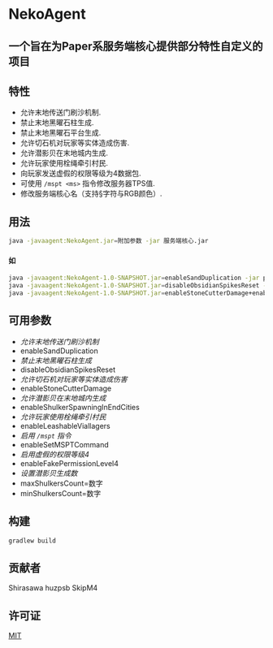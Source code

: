 # NekoAgent

## 一个旨在为Paper系服务端核心提供部分特性自定义的项目

## 特性

- 允许末地传送门刷沙机制.
- 禁止末地黑曜石柱生成.
- 禁止末地黑曜石平台生成.
- 允许切石机对玩家等实体造成伤害.
- 允许潜影贝在末地城内生成.
- 允许玩家使用栓绳牵引村民.
- 向玩家发送虚假的权限等级为4数据包.
- 可使用 `/mspt <ms>` 指令修改服务器TPS值.
- 修改服务端核心名（支持§字符与RGB颜色）.

## 用法

```bash
java -javaagent:NekoAgent.jar=附加参数 -jar 服务端核心.jar
```
#### 如

```bash
java -javaagent:NekoAgent-1.0-SNAPSHOT.jar=enableSandDuplication -jar paper-1.17.1-353.jar
java -javaagent:NekoAgent-1.0-SNAPSHOT.jar=disableObsidianSpikesReset -jar purpur-1.17.1-1421.jar
java -javaagent:NekoAgent-1.0-SNAPSHOT.jar=enableStoneCutterDamage+enableShulkerSpawningInEndCities -jar tuinity-paperclip.jar
```

## 可用参数

- *允许末地传送门刷沙机制*
- enableSandDuplication 
- *禁止末地黑曜石柱生成*
- disableObsidianSpikesReset
- *允许切石机对玩家等实体造成伤害*
- enableStoneCutterDamage
- *允许潜影贝在末地城内生成*
- enableShulkerSpawningInEndCities
- *允许玩家使用栓绳牵引村民*
- enableLeashableViallagers
- *启用 `/mspt` 指令*
- enableSetMSPTCommand
- *启用虚假的权限等级4*
- enableFakePermissionLevel4
- *设置潜影贝生成数*
- maxShulkersCount=数字
- minShulkersCount=数字

## 构建

```bash
gradlew build
```

## 贡献者

Shirasawa huzpsb SkipM4

## 许可证

[MIT](./LICENSE)
